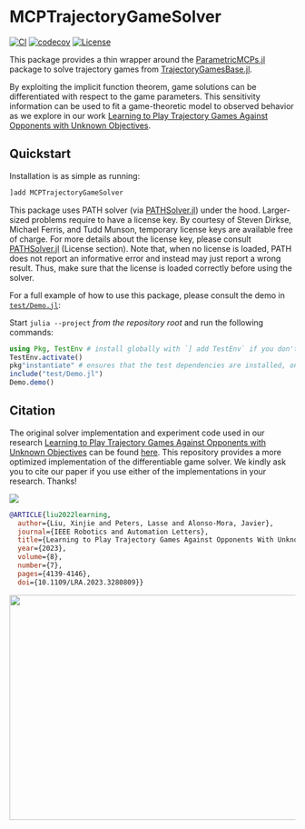 # MCPTrajectoryGameSolver

[![CI](https://github.com/JuliaGameTheoreticPlanning/MCPTrajectoryGameSolver.jl/actions/workflows/ci.yml/badge.svg)](https://github.com/JuliaGameTheoreticPlanning/MCPTrajectoryGameSolver.jl/actions/workflows/ci.yml)
[![codecov](https://codecov.io/gh/JuliaGameTheoreticPlanning/MCPTrajectoryGameSolver.jl/branch/main/graph/badge.svg?token=C48T44SCP2)](https://codecov.io/gh/JuliaGameTheoreticPlanning/MCPTrajectoryGameSolver.jl)
[![License](https://img.shields.io/badge/license-MIT-blue)](https://opensource.org/licenses/MIT)

This package provides a thin wrapper around the [ParametricMCPs.jl](https://github.com/lassepe/ParametricMCPs.jl) package to solve trajectory games from
[TrajectoryGamesBase.jl](https://github.com/lassepe/TrajectoryGamesBase.jl).

By exploiting the implicit function theorem, game solutions can be differentiated with respect to the game parameters.
This sensitivity information can be used to fit a game-theoretic model to observed behavior as we explore in our work [Learning to Play Trajectory Games Against Opponents with Unknown Objectives](https://xinjie-liu.github.io/projects/game/).

## Quickstart

Installation is as simple as running:

```julia
]add MCPTrajectoryGameSolver
```

This package uses PATH solver (via [PATHSolver.jl](https://github.com/chkwon/PATHSolver.jl)) under the hood. Larger-sized problems require to have a license key. By courtesy of Steven Dirkse, Michael Ferris, and Tudd Munson, temporary license keys are available free of charge. For more details about the license key, please consult [PATHSolver.jl](https://github.com/chkwon/PATHSolver.jl) (License section). Note that, when no license is loaded, PATH does not report an informative error and instead may just report a wrong result. Thus, make sure that the license is loaded correctly before using the solver.

For a full example of how to use this package, please consult the demo in [`test/Demo.jl`](test/Demo.jl):

Start `julia --project` *from the repository root* and run the following commands:
```julia
using Pkg, TestEnv # install globally with `] add TestEnv` if you don't have this
TestEnv.activate()
pkg"instantiate" # ensures that the test dependencies are installed, only needed once
include("test/Demo.jl")
Demo.demo()
```

## Citation

The original solver implementation and experiment code used in our research [Learning to Play Trajectory Games Against Opponents with Unknown Objectives](https://arxiv.org/pdf/2211.13779.pdf) can be found [here](https://github.com/xinjie-liu/DifferentiableAdaptiveGames.jl). This repository provides a more optimized implementation of the differentiable game solver. We kindly ask you to cite our paper if you use either of the implementations in your research. Thanks!

[![](https://xinjie-liu.github.io/assets/img/liu2023ral_teaser.png)](https://arxiv.org/pdf/2211.13779.pdf)



```bibtex
@ARTICLE{liu2022learning,
  author={Liu, Xinjie and Peters, Lasse and Alonso-Mora, Javier},
  journal={IEEE Robotics and Automation Letters}, 
  title={Learning to Play Trajectory Games Against Opponents With Unknown Objectives}, 
  year={2023},
  volume={8},
  number={7},
  pages={4139-4146},
  doi={10.1109/LRA.2023.3280809}}
```
<a href ="https://xinjie-liu.github.io/assets/pdf/Liu2023learningPoster(full).pdf"><img src="https://xinjie-liu.github.io/assets/img/liu2023ral_poster.png" width = "560" height = "396"></a>


